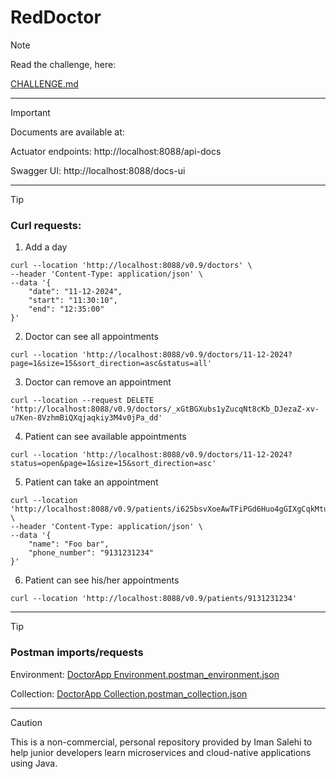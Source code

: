 # RedDoctor



> [!NOTE]
> 
> Read the challenge, here:
> 
> [CHALLENGE.md](CHALLENGE.md)
> 

---

> [!IMPORTANT]
> 
> Documents are available at:
>
> Actuator endpoints: 
> http://localhost:8088/api-docs
>
> Swagger UI:
> http://localhost:8088/docs-ui
> 

---

> [!TIP]
>
> ### Curl requests:
> 

1. Add a day

```shell
curl --location 'http://localhost:8088/v0.9/doctors' \
--header 'Content-Type: application/json' \
--data '{  
    "date": "11-12-2024",
    "start": "11:30:10",
    "end": "12:35:00"
}'
```

2. Doctor can see all appointments

```shell
curl --location 'http://localhost:8088/v0.9/doctors/11-12-2024?page=1&size=15&sort_direction=asc&status=all'
```

3. Doctor can remove an appointment

```shell
curl --location --request DELETE 'http://localhost:8088/v0.9/doctors/_xGtBGXubs1yZucqNt8cKb_DJezaZ-xv-u7Ken-8VzhmBiQXqjaqkiy3M4v0jPa_dd'
```

4. Patient can see available appointments

```shell
curl --location 'http://localhost:8088/v0.9/doctors/11-12-2024?status=open&page=1&size=15&sort_direction=asc'
```

5. Patient can take an appointment

```shell
curl --location 'http://localhost:8088/v0.9/patients/i625bsvXoeAwTFiPGd6Huo4gGIXgCqkMtuF1rwPMTN_sUiDq4kuHgJWIljKc715O' \
--header 'Content-Type: application/json' \
--data '{
    "name": "Foo bar",
    "phone_number": "9131231234"
}'
```

6. Patient can see his/her appointments

```shell
curl --location 'http://localhost:8088/v0.9/patients/9131231234'
```

---

> [!TIP]
> 
> ### Postman imports/requests
> 
> Environment: [DoctorApp Environment.postman_environment.json](DoctorApp%20Environment.postman_environment.json)
> 
> Collection: [DoctorApp Collection.postman_collection.json](DoctorApp%20Collection.postman_collection.json)
> 

---

> [!CAUTION] 
> This is a non-commercial, personal repository provided by Iman Salehi to help junior developers learn microservices and cloud-native applications using Java.

